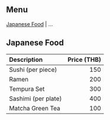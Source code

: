 ## Menu

[Japanese Food](#Japanese-Food) | ...

## Japanese Food
| Description                     | Price (THB) |
|:--------------------------------|-----------:|
| Sushi (per piece)               | 150   |
| Ramen                           | 200   |
| Tempura Set                     | 300  |
| Sashimi (per plate)             | 400  |
| Matcha Green Tea               | 100   |